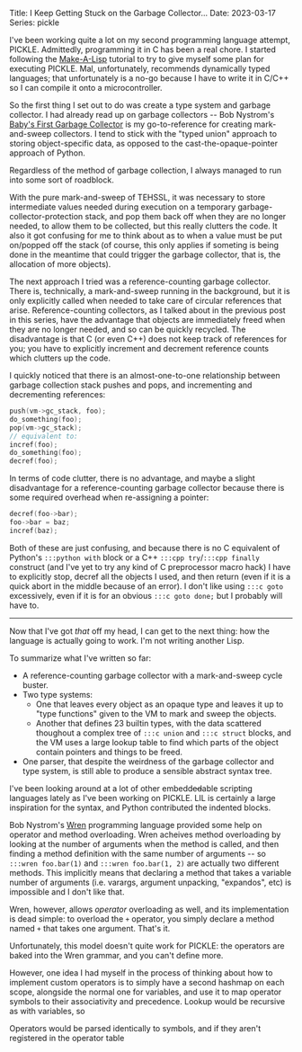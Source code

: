 Title: I Keep Getting Stuck on the Garbage Collector...
Date: 2023-03-17
Series: pickle

I've been working quite a lot on my second programming language attempt, PICKLE. Admittedly, programming it in C has been a real chore. I started following the [Make-A-Lisp](https://github.com/kanaka/mal/blob/master/process/guide.md) tutorial to try to give myself some plan for executing PICKLE. Mal, unfortunately, recommends dynamically typed languages; that unfortunately is a no-go because I have to write it in C/C++ so I can compile it onto a microcontroller.

So the first thing I set out to do was create a type system and garbage collector. I had already read up on garbage collectors -- Bob Nystrom's [Baby's First Garbage Collector](https://journal.stuffwithstuff.com/2013/12/08/babys-first-garbage-collector/) is my go-to-reference for creating mark-and-sweep collectors. I tend to stick with the "typed union" approach to storing object-specific data, as opposed to the cast-the-opaque-pointer approach of Python.

Regardless of the method of garbage collection, I always managed to run into some sort of roadblock.

With the pure mark-and-sweep of TEHSSL, it was necessary to store intermediate values needed during execution on a temporary garbage-collector-protection stack, and pop them back off when they are no longer needed, to allow them to be collected, but this really clutters the code. It also it got confusing for me to think about as to when a value must be put on/popped off the stack (of course, this only applies if someting is being done in the meantime that could trigger the garbage collector, that is, the allocation of more objects).

The next approach I tried was a reference-counting garbage collector. There is, technically, a mark-and-sweep running in the background, but it is only explicitly called when needed to take care of circular references that arise. Reference-counting collectors, as I talked about in the previous post in this series, have the advantage that objects are immediately freed when they are no longer needed, and so can be quickly recycled. The disadvantage is that C (or even C++) does not keep track of references for you; you have to explicitly increment and decrement reference counts which clutters up the code.

I quickly noticed that there is an almost-one-to-one relationship between garbage collection stack pushes and pops, and incrementing and decrementing references:

```cpp
push(vm->gc_stack, foo);
do_something(foo);
pop(vm->gc_stack);
// equivalent to:
incref(foo);
do_something(foo);
decref(foo);
```

In terms of code clutter, there is no advantage, and maybe a slight disadvantage for a reference-counting garbage collector because there is some required overhead when re-assigning a pointer:

```cpp
decref(foo->bar);
foo->bar = baz;
incref(baz);
```

Both of these are just confusing, and because there is no C equivalent of Python's `:::python with` block or a C++ `:::cpp try`/`:::cpp finally` construct (and I've yet to try any kind of C preprocessor macro hack) I have to explicitly stop, decref all the objects I used, and then return (even if it is a quick abort in the middle because of an error). I don't like using `:::c goto` excessively, even if it is for an obvious `:::c goto done;` but I probably will have to.

---

Now that I've got *that* off my head, I can get to the next thing: how the language is actually going to work. I'm not writing another Lisp.

To summarize what I've written so far:

* A reference-counting garbage collector with a mark-and-sweep cycle buster.
* Two type systems:
    * One that leaves every object as an opaque type and leaves it up to "type functions" given to the VM to mark and sweep the objects.
    * Another that defines 23 builtin types, with the data scattered thoughout a complex tree of `:::c union` and `:::c struct` blocks, and the VM uses a large lookup table to find which parts of the object contain pointers and things to be freed.
* One parser, that despite the weirdness of the garbage collector and type system, is still able to produce a sensible abstract syntax tree.

I've been looking around at a lot of other embedd~~ed~~able scripting languages lately as I've been working on PICKLE. LIL is certainly a large inspiration for the syntax, and Python contributed the indented blocks.

Bob Nystrom's [Wren](https://wren.io) programming language provided some help on operator and method overloading. Wren acheives method overloading by looking at the number of arguments when the method is called, and then finding a method definition with the same number of arguments -- so `:::wren foo.bar(1)` and `:::wren foo.bar(1, 2)` are actually two different methods. This implicitly means that declaring a method that takes a variable number of arguments (i.e. varargs, argument unpacking, "expandos", etc) is impossible and I don't like that.

Wren, however, allows *operator* overloading as well, and its implementation is dead simple: to overload the `+` operator, you simply declare a method named `+` that takes one argument. That's it.

Unfortunately, this model doesn't quite work for PICKLE: the operators are baked into the Wren grammar, and you can't define more.

However, one idea I had myself in the process of thinking about how to implement custom operators is to simply have a second hashmap on each scope, alongside the normal one for variables, and use it to map operator symbols to their associativity and precedence. Lookup would be recursive as with variables, so 

Operators would be parsed identically to symbols, and if they aren't registered in the operator table
